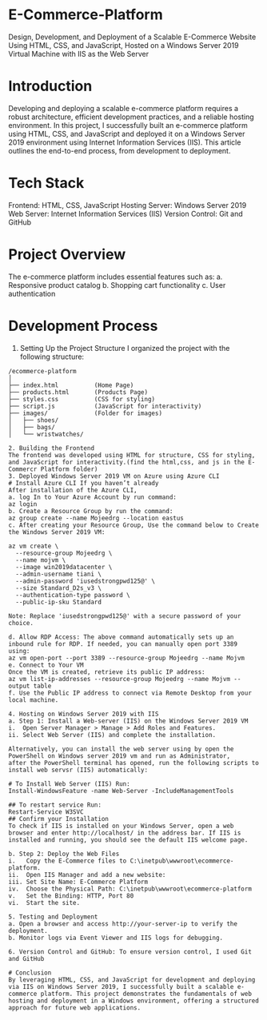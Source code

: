 # E-Commerce-Platform
Design, Development, and Deployment of a Scalable E-Commerce Website Using HTML, CSS, and JavaScript, Hosted on a Windows Server 2019 Virtual Machine with IIS as the Web Server
# Introduction
Developing and deploying a scalable e-commerce platform requires a robust architecture, efficient development practices, and a reliable hosting environment. In this project, I successfully built an e-commerce platform using HTML, CSS, and JavaScript and deployed it on a Windows Server 2019 environment using Internet Information Services (IIS). This article outlines the end-to-end process, from development to deployment.
# Tech Stack
Frontend: HTML, CSS, JavaScript
Hosting Server: Windows Server 2019
Web Server: Internet Information Services (IIS)
Version Control: Git and GitHub
# Project Overview
The e-commerce platform includes essential features such as:
a. Responsive product catalog
b. Shopping cart functionality
c. User authentication 
# Development Process
1. Setting Up the Project Structure
I organized the project with the following structure:
```
/ecommerce-platform
│
├── index.html          (Home Page)
├── products.html       (Products Page)
├── styles.css          (CSS for styling)
├── script.js           (JavaScript for interactivity)
├── images/             (Folder for images)
│   ├── shoes/
│   ├── bags/
│   └── wristwatches/

2. Building the Frontend
The frontend was developed using HTML for structure, CSS for styling, and JavaScript for interactivity.(find the html,css, and js in the E-Commercr Platform folder)
3. Deployed Windows Server 2019 VM on Azure using Azure CLI
# Install Azure CLI If you haven’t already
After installation of the Azure CLI,
a. log In to Your Azure Account by run command:
az login
b. Create a Resource Group by run the command:
az group create --name Mojeedrg --location eastus
c. After creating your Resource Group, Use the command below to Create the Windows Server 2019 VM:

az vm create \
  --resource-group Mojeedrg \
  --name mojvm \
  --image win2019datacenter \
  --admin-username tiani \
  --admin-password 'iusedstrongpwd125@' \
  --size Standard_D2s_v3 \
  --authentication-type password \
  --public-ip-sku Standard

Note: Replace 'iusedstrongpwd125@' with a secure password of your choice.

d. Allow RDP Access: The above command automatically sets up an inbound rule for RDP. If needed, you can manually open port 3389 using:
az vm open-port --port 3389 --resource-group Mojeedrg --name Mojvm
e. Connect to Your VM
Once the VM is created, retrieve its public IP address:
az vm list-ip-addresses --resource-group Mojeedrg --name Mojvm --output table
f. Use the Public IP address to connect via Remote Desktop from your local machine.

4. Hosting on Windows Server 2019 with IIS
a. Step 1: Install a Web-server (IIS) on the Windows Server 2019 VM 
i.  Open Server Manager > Manage > Add Roles and Features.
ii. Select Web Server (IIS) and complete the installation.

Alternatively, you can install the web server using by open the PowerShell on Windows server 2019 vm and run as Administrator,
after the PowerShell terminal has opened, run the following scripts to install web servsr (IIS) automatically:

# To Install Web Server (IIS) Run:
Install-WindowsFeature -name Web-Server -IncludeManagementTools

## To restart service Run:
Restart-Service W3SVC
## Confirm your Installation
To check if IIS is installed on your Windows Server, open a web browser and enter http://localhost/ in the address bar. If IIS is installed and running, you should see the default IIS welcome page.
 
b. Step 2: Deploy the Web Files
i.   Copy the E-Commerce files to C:\inetpub\wwwroot\ecommerce-platform.
ii.  Open IIS Manager and add a new website:
iii. Set Site Name: E-Commerce Platform
iv.  Choose the Physical Path: C:\inetpub\wwwroot\ecommerce-platform
v.   Set the Binding: HTTP, Port 80
vi.  Start the site.

5. Testing and Deployment
a. Open a browser and access http://your-server-ip to verify the deployment.
b. Monitor logs via Event Viewer and IIS logs for debugging.

6. Version Control and GitHub: To ensure version control, I used Git and GitHub

# Conclusion
By leveraging HTML, CSS, and JavaScript for development and deploying via IIS on Windows Server 2019, I successfully built a scalable e-commerce platform. This project demonstrates the fundamentals of web hosting and deployment in a Windows environment, offering a structured approach for future web applications.







